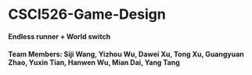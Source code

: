 # CSCI526-Game-Design

#### Endless runner + World switch

#### Team Members: Siji Wang, Yizhou Wu, Dawei Xu, Tong Xu, Guangyuan Zhao, Yuxin Tian, Hanwen Wu, Mian Dai, Yang Tang
